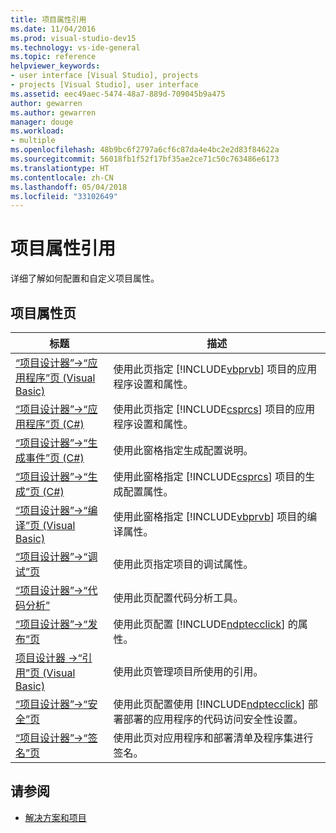 ```yaml
---
title: 项目属性引用
ms.date: 11/04/2016
ms.prod: visual-studio-dev15
ms.technology: vs-ide-general
ms.topic: reference
helpviewer_keywords:
- user interface [Visual Studio], projects
- projects [Visual Studio], user interface
ms.assetid: eec49aec-5474-48a7-889d-709045b9a475
author: gewarren
ms.author: gewarren
manager: douge
ms.workload:
- multiple
ms.openlocfilehash: 48b9bc6f2797a6cf6c87da4e4bc2e2d83f84622a
ms.sourcegitcommit: 56018fb1f52f17bf35ae2ce71c50c763486e6173
ms.translationtype: HT
ms.contentlocale: zh-CN
ms.lasthandoff: 05/04/2018
ms.locfileid: "33102649"
---
```

# <a name="project-properties-reference"></a>项目属性引用
详细了解如何配置和自定义项目属性。

## <a name="project-properties-pages"></a>项目属性页

|标题|描述|
|-----------|-----------------|
|[“项目设计器”->“应用程序”页 (Visual Basic)](../../ide/reference/application-page-project-designer-visual-basic.md)|使用此页指定 [!INCLUDE[vbprvb](../../code-quality/includes/vbprvb_md.md)] 项目的应用程序设置和属性。|
|[“项目设计器”->“应用程序”页 (C#)](../../ide/reference/application-page-project-designer-csharp.md)|使用此页指定 [!INCLUDE[csprcs](../../data-tools/includes/csprcs_md.md)] 项目的应用程序设置和属性。|
|[“项目设计器”->“生成事件”页 (C#)](../../ide/reference/build-events-page-project-designer-csharp.md)|使用此窗格指定生成配置说明。|
|[“项目设计器”->“生成”页 (C#)](../../ide/reference/build-page-project-designer-csharp.md)|使用此窗格指定 [!INCLUDE[csprcs](../../data-tools/includes/csprcs_md.md)] 项目的生成配置属性。|
|[“项目设计器”->“编译”页 (Visual Basic)](../../ide/reference/compile-page-project-designer-visual-basic.md)|使用此窗格指定 [!INCLUDE[vbprvb](../../code-quality/includes/vbprvb_md.md)] 项目的编译属性。|
|[“项目设计器”->“调试”页](../../ide/reference/debug-page-project-designer.md)|使用此页指定项目的调试属性。|
|[“项目设计器”->“代码分析”](../../ide/reference/code-analysis-project-designer.md)|使用此页配置代码分析工具。|
|[“项目设计器”->“发布”页](../../ide/reference/publish-page-project-designer.md)|使用此页配置 [!INCLUDE[ndptecclick](../../deployment/includes/ndptecclick_md.md)] 的属性。|
|[项目设计器 ->“引用”页 (Visual Basic)](../../ide/reference/references-page-project-designer-visual-basic.md)|使用此页管理项目所使用的引用。|
|[“项目设计器”->“安全”页](../../ide/reference/security-page-project-designer.md)|使用此页配置使用 [!INCLUDE[ndptecclick](../../deployment/includes/ndptecclick_md.md)] 部署部署的应用程序的代码访问安全性设置。|
|[“项目设计器”->“签名”页](../../ide/reference/signing-page-project-designer.md)|使用此页对应用程序和部署清单及程序集进行签名。|

## <a name="see-also"></a>请参阅

- [解决方案和项目](../../ide/solutions-and-projects-in-visual-studio.md)
